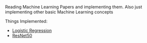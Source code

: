 Reading Machine Learning Papers and implementing them. Also just implementing other basic Machine Learning concepts

Things Implemented:
 - [Logistic Regression](LR)
 - [ResNet50](ResNet)
